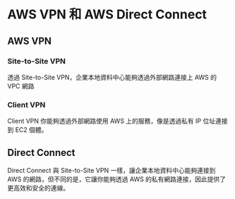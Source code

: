 # AWS VPN 和 AWS Direct Connect

## AWS VPN

### Site-to-Site VPN

透過 Site-to-Site VPN，企業本地資料中心能夠透過外部網路連接上 AWS 的 VPC 網路

### Client VPN

Client VPN 你能夠透過外部網路使用 AWS 上的服務，像是透過私有 IP 位址連接到 EC2 個體。

## Direct Connect

Direct Connect 與 Site-to-Site VPN 一樣，讓企業本地資料中心能夠連接到 AWS 的網路，但不同的是，它讓你能夠透過 AWS 的私有網路連接，因此提供了更高效和安全的連線。

